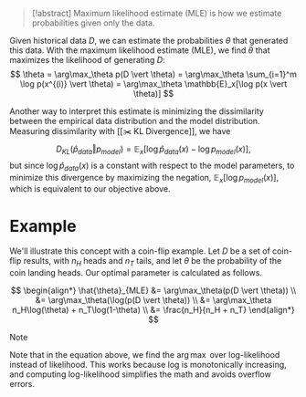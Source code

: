 > [!abstract]
> Maximum likelihood estimate (MLE) is how we estimate probabilities given only the data.

Given historical data $D$, we can estimate the probabilities $\theta$ that generated this data. With the maximum likelihood estimate (MLE), we find $\theta$ that maximizes the likelihood of generating $D$: 
$$
\theta = \arg\max_\theta p(D \vert \theta) = \arg\max_\theta \sum_{i=1}^m \log p(x^{(i)} \vert \theta) = \arg\max_\theta \mathbb{E}_x[\log p(x \vert \theta)]
$$


Another way to interpret this estimate is minimizing the dissimilarity between the empirical data distribution and the model distribution. Measuring dissimilarity with [[✂️ KL Divergence]], we have 
$$
D_{KL}(\hat{p}_{data} \Vert p_{model}) = \mathbb{E}_x [\log \hat{p}_{data}(x) - \log p_{model}(x)],
$$
 but since $\log \hat{p}_{data}(x)$ is a constant with respect to the model parameters, to minimize this divergence by maximizing the negation, $\mathbb{E}_x[\log p_{model}(x)]$, which is equivalent to our objective above.

# Example
We'll illustrate this concept with a coin-flip example. Let $D$ be a set of coin-flip results, with $n_H$ heads and $n_T$ tails, and let $\theta$ be the probability of the coin landing heads. Our optimal parameter is calculated as follows.


$$
 \begin{align*} \hat{\theta}_{MLE} &= \arg\max_\theta(p(D \vert \theta)) \\ &= \arg\max_\theta(\log(p(D \vert \theta)) \\ &= \arg\max_\theta n_H\log(\theta) + n_T\log(1-\theta) \\ &= \frac{n_H}{n_H + n_T} \end{align*} 
$$


> [!note]
> Note that in the equation above, we find the $\arg\max$ over log-likelihood instead of likelihood. This works because log is monotonically increasing, and computing log-likelihood simplifies the math and avoids overflow errors.